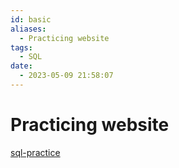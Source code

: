 ```yaml
---
id: basic
aliases:
  - Practicing website
tags:
  - SQL
date:
  - 2023-05-09 21:58:07
---
```


# Practicing website
[sql-practice](https://www.sql-practice.com/)

